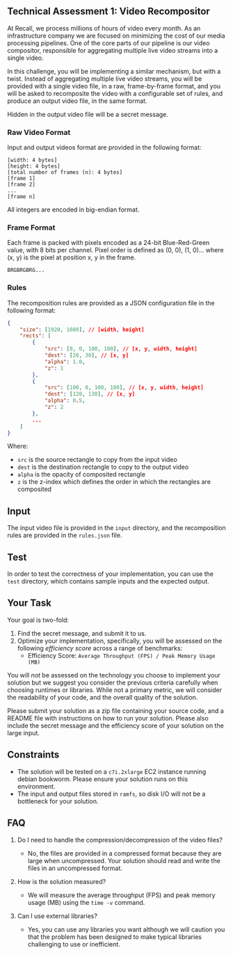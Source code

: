 ## Technical Assessment 1: Video Recompositor

At Recall, we process millions of hours of video every month. As an infrastructure company we are focused on minimizing the cost of our media processing pipelines.
One of the core parts of our pipeline is our video compositor, responsible for aggregating multiple live video streams into a single video.

In this challenge, you will be implementing a similar mechanism, but with a twist. Instead of aggregating multiple live video streams, you will be provided with
a single video file, in a raw, frame-by-frame format, and you will be asked to recomposite the video with a configurable set of rules, and produce an output video file, in the same format.

Hidden in the output video file will be a secret message.

### Raw Video Format

Input and output videos format are provided in the following format:

```
[width: 4 bytes]
[height: 4 bytes]
[total number of frames (n): 4 bytes]
[frame 1]
[frame 2]
...
[frame n]
```

All integers are encoded in big-endian format.

### Frame Format

Each frame is packed with pixels encoded as a 24-bit Blue-Red-Green value, with 8 bits per channel.
Pixel order is defined as (0, 0), (1, 0)... where (x, y) is the pixel at position x, y in the frame.

```
BRGBRGBRG...
```

### Rules

The recomposition rules are provided as a JSON configuration file in the following format:

```json
{
    "size": [1920, 1080], // [width, height]
    "rects": [
        {
            "src": [0, 0, 100, 100], // [x, y, width, height]
            "dest": [20, 30], // [x, y]
            "alpha": 1.0,
            "z": 1
        },
        {
            "src": [100, 0, 100, 100], // [x, y, width, height]
            "dest": [120, 130], // [x, y]
            "alpha": 0.5,
            "z": 2
        },
        ...
    ]
}
```

Where:

- `src` is the source rectangle to copy from the input video
- `dest` is the destination rectangle to copy to the output video
- `alpha` is the opacity of composited rectangle
- `z` is the z-index which defines the order in which the rectangles are composited

## Input

The input video file is provided in the `input` directory, and the recomposition rules are provided in the `rules.json` file.

## Test

In order to test the correctness of your implementation, you can use the `test` directory, which contains sample inputs and the expected output.

## Your Task

Your goal is two-fold:

1. Find the secret message, and submit it to us.
2. Optimize your implementation, specifically, you will be assessed on the following _efficiency score_ across a range of benchmarks:
    - Efficiency Score: `Average Throughput (FPS) / Peak Memory Usage (MB)`

You will _not_ be assessed on the technology you choose to implement your solution but we suggest you consider the previous criteria carefully when choosing runtimes or libraries.
While not a primary metric, we will consider the readability of your code, and the overall quality of the solution.

Please submit your solution as a zip file containing your source code, and a README file with instructions on how to run your solution.
Please also include the secret message and the efficiency score of your solution on the large input.

## Constraints

- The solution will be tested on a `c7i.2xlarge` EC2 instance running debian bookworm. Please ensure your solution runs on this environment.
- The input and output files stored in `ramfs`, so disk I/O will not be a bottleneck for your solution.

## FAQ

1. Do I need to handle the compression/decompression of the video files?
   - No, the files are provided in a compressed format because they are large when uncompressed. Your solution should read and write the files in an uncompressed format.

2. How is the solution measured?
   - We will measure the average throughput (FPS) and peak memory usage (MB) using the `time -v` command.

3. Can I use external libraries?
   - Yes, you can use any libraries you want although we will caution you that the problem has been designed to make typical libraries challenging to use or inefficient.
